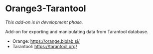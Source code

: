 Orange3-Tarantool
=================

*This add-on is in development phase.*

Add-on for exporting and manipulating data from Tarantool database.

 - Orange: https://orange.biolab.si/
 - Tarantool: https://tarantool.org/
